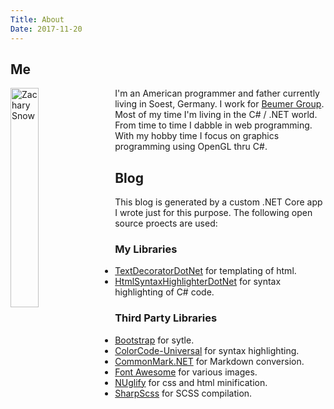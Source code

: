 ```yaml
---
Title: About
Date: 2017-11-20
---
```


## Me

<img class="rounded" style="width:30%;height:30%;max-width:200px;float:left;margin-right:1.0rem;" src="https://avatars2.githubusercontent.com/u/1151395?s=460&v=4" alt="Zachary Snow" />

I'm an American programmer and father currently living in Soest, Germany. I work for [Beumer Group](https://www.beumergroup.com/).
Most of my time I'm living in the C# / .NET world. From time to time I dabble in web programming. With my hobby time I focus
on graphics programming using OpenGL thru C#.

<div class="clear" style="margin-bottom: 1rem;"></div>

## Blog

This blog is generated by a custom .NET Core app I wrote just for this purpose. The following open source proects are used:

### My Libraries
* [TextDecoratorDotNet](https://github.com/smack0007/TextDecoratorDotNet) for templating of html.
* [HtmlSyntaxHighlighterDotNet](https://github.com/smack0007/HtmlSyntaxHighlighterDotNet) for syntax highlighting of C# code.

### Third Party Libraries
* [Bootstrap](https://getbootstrap.com/) for sytle.
* [ColorCode-Universal](https://github.com/WilliamABradley/ColorCode-Universal) for syntax highlighting. 
* [CommonMark.NET](https://github.com/Knagis/CommonMark.NET) for Markdown conversion.
* [Font Awesome](http://fontawesome.io/) for various images.
* [NUglify](https://github.com/xoofx/NUglify) for css and html minification.
* [SharpScss](https://github.com/xoofx/SharpScss) for SCSS compilation.